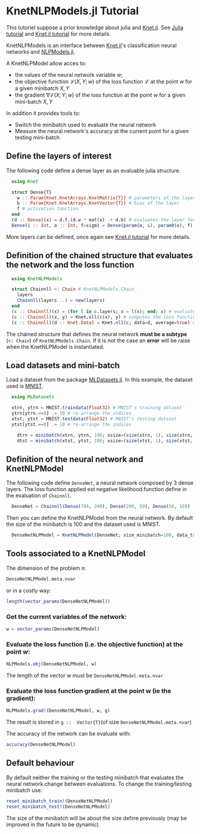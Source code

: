# KnetNLPModels.jl Tutorial

This tutoriel suppose a prior knowledge about julia and [Knet.jl](https://github.com/denizyuret/Knet.jl.git).
See [Julia tutorial](https://julialang.org/learning/) and [Knet.jl tutorial](https://github.com/denizyuret/Knet.jl/tree/master/tutorial) for more details.

KnetNLPModels is an interface between [Knet.jl](https://github.com/denizyuret/Knet.jl.git)'s classification neural networks and [NLPModels.jl](https://github.com/JuliaSmoothOptimizers/NLPModels.jl.git).

A KnetNLPModel allow acces to:
- the values of the neural network variable $w$;
- the objective function $\mathcal{L}(X,Y;w)$ of the loss function $\mathcal{L}$ at the point $w$ for a given minibatch $X,Y$
- the gradient $\nabla \mathcal{L}(X,Y;w)$ of the loss function at the point $w$ for a given mini-batch $X,Y$

In addition it provides tools to:
- Switch the minibatch used to evaluate the neural network
- Measure the neural network's accuracy at the current point for a given testing mini-batch

## Define the layers of interest
The following code define a dense layer as an evaluable julia structure.
```julia
  using Knet

  struct Dense{T}
    w :: Param{Knet.KnetArrays.KnetMatrix{T}} # parameters of the layers
    b :: Param{Knet.KnetArrays.KnetVector{T}} # bias of the layer
    f # activation function
  end
  (d :: Dense)(x) = d.f.(d.w * mat(x) .+ d.b) # evaluates the layer for a given input `x`
  Dense(i :: Int, o :: Int, f=sigm) = Dense(param(o, i), param0(o), f) # define a dense layer whith an input size of `i` and an output of size `o`
```
More layers can be defined, once again see [Knet.jl tutorial](https://github.com/denizyuret/Knet.jl/tree/master/tutorial) for more details.

## Definition of the chained structure that evaluates the network and the loss function 
```julia
  using KnetNLPModels

  struct Chainnll <: Chain # KnetNLPModels.Chain
    layers
    Chainnll(layers...) = new(layers)
  end
  (c :: Chainnll)(x) = (for l in c.layers; x = l(x); end; x) # evaluates the network for a given input `x`
  (c :: Chainnll)(x, y) = Knet.nll(c(x), y) # computes the loss function given the input `x` and the expected result `y`
  (c :: Chainnll)(d :: Knet.Data) = Knet.nll(c; data=d, average=true) # computes the loss function negative log likelihood for a minibatch `d`
```

The chained structure that defines the neural network **must be a subtype** (`<: Chain`) of `KnetNLPModels.Chain`.
If it is not the case an **error** will be raise when the KnetNLPModel is instantiated.

## Load datasets and mini-batch
Load a dataset from the package [MLDatasets.jl](https://github.com/JuliaML/MLDatasets.jl.git).
In this example, the dataset used is [MNIST](https://juliaml.github.io/MLDatasets.jl/stable/datasets/MNIST/).
```julia
  using MLDatasets

  xtrn, ytrn = MNIST.traindata(Float32) # MNIST's training dataset
  ytrn[ytrn.==0] .= 10 # re-arrange the indices
  xtst, ytst = MNIST.testdata(Float32) # MNIST's testing dataset
  ytst[ytst.==0] .= 10 # re-arrange the indices

	dtrn = minibatch(xtrn, ytrn, 100; xsize=(size(xtrn, 1), size(xtrn, 2), 1, :)) # training mini-batch
	dtst = minibatch(xtst, ytst, 100; xsize=(size(xtst, 1), size(xtst, 2), 1, :)) # testing mini-batch
```

## Definition of the neural network and KnetNLPModel
The following code define `DenseNet`, a neural network composed by 3 dense layers.
The loss function applied est negative likelihood function define in the evaluation of `Chainnll`.
```julia
  DenseNet = Chainnll(Dense(784, 200), Dense(200, 50), Dense(50, 10)) 
```
Then you can define the KnetNLPModel from the neural network.
By default the size of the minibatch is 100 and the dataset used is MNIST.
```julia
  DenseNetNLPModel = KnetNLPModel(DenseNet; size_minibatch=100, data_train=(xtrn, ytrn), data_test=(xtst, ytst)) # define the KnetNLPModel
```



## Tools associated to a KnetNLPModel
The dimension of the problem $n$:
```julia
DenseNetNLPModel.meta.nvar
```
or in a costly way:
```julia
length(vector_params(DenseNetNLPModel))
```

### Get the current variables of the network:
```julia
w = vector_params(DenseNetNLPModel)
```

### Evaluate the loss function (i.e. the objective function) at the point $w$:
```julia
NLPModels.obj(DenseNetNLPModel, w)
```
The length of the vector w must be `DenseNetNLPModel.meta.nvar`

### Evaluate the loss function gradient at the point w (ie the gradient):
```julia
NLPModels.grad!(DenseNetNLPModel, w, g)
```
The result is stored in `g ::  Vector{T}`(of size `DenseNetNLPModel.meta.nvar`)

The accuracy of the network can be evaluate with:
```julia
accuracy(DenseNetNLPModel)
```

## Default behaviour
By default neither the training or the testing minibatch that evaluates the neural network change between evaluations.
To change the training/testing minibatch use:

```julia
reset_minibatch_train!(DenseNetNLPModel)
reset_minibatch_test!(DenseNetNLPModel)
```
The size of the minibatch will be about the size define previously (may be improved in the future to be dynamic).
